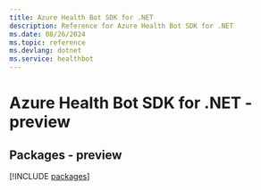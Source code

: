 ```yaml
---
title: Azure Health Bot SDK for .NET
description: Reference for Azure Health Bot SDK for .NET
ms.date: 08/26/2024
ms.topic: reference
ms.devlang: dotnet
ms.service: healthbot
---
```

# Azure Health Bot SDK for .NET - preview
## Packages - preview
[!INCLUDE [packages](health-bot-index.md)]
